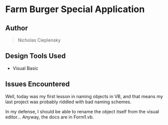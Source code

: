 # Farm Burger Special Application

## Author
> Nicholas Cieplensky

## Design Tools Used
- Visual Basic

## Issues Encountered
Well, today was my first lesson in naming objects in VB, and that means my last project was probably riddled with bad naming schemes.

In my defense, I should be able to rename the object itself from the visual editor... Anyway, the docs are in Form1.vb.
